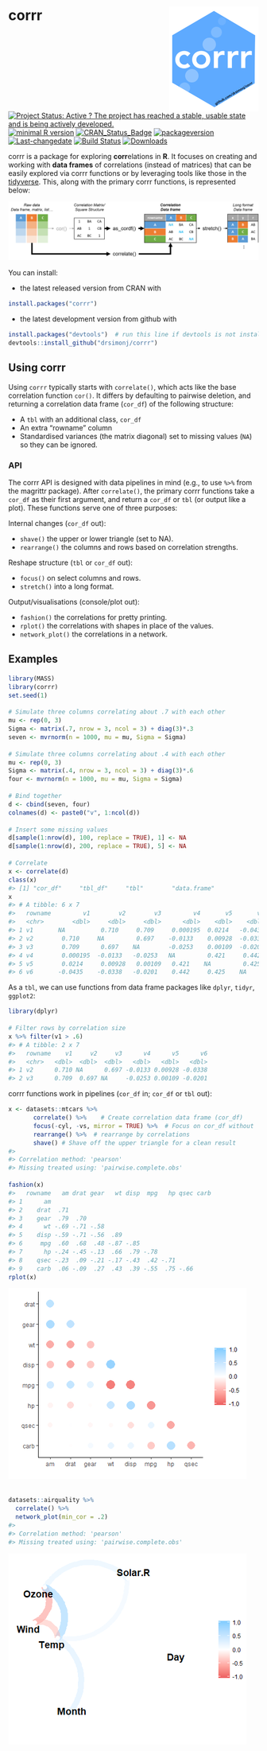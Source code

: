 
<!-- README.md is generated from README.Rmd. Please edit that file -->

# corrr <img src="man/figures/logo.png" align="right" />

[![Project Status: Active ? The project has reached a stable, usable
state and is being actively
developed.](http://www.repostatus.org/badges/latest/active.svg)](http://www.repostatus.org/#active)
[![minimal R
version](https://img.shields.io/badge/R%3E%3D-3.3.0-6666ff.svg)](https://cran.r-project.org/)
[![CRAN\_Status\_Badge](http://www.r-pkg.org/badges/version/corrr)](https://cran.r-project.org/package=corrr)
[![packageversion](https://img.shields.io/badge/Package%20version-0.2.1.9000-orange.svg?style=flat-square)](commits/master)
[![Last-changedate](https://img.shields.io/badge/last%20change-2018--05--28-yellowgreen.svg)](/commits/master)
[![Build
Status](https://travis-ci.org/drsimonj/corrr.svg?branch=master)](https://travis-ci.org/drsimonj/corrr)
[![Downloads](http://cranlogs.r-pkg.org/badges/grand-total/corrr)](http://cran.rstudio.com/web/packages/corrr/index.html)

corrr is a package for exploring **corr**elations in **R**. It focuses
on creating and working with **data frames** of correlations (instead of
matrices) that can be easily explored via corrr functions or by
leveraging tools like those in the [tidyverse](http://tidyverse.org/).
This, along with the primary corrr functions, is represented below:

<img src='tools/readme/to-cor-df.png'>

You can install:

  - the latest released version from CRAN with

<!-- end list -->

``` r
install.packages("corrr")
```

  - the latest development version from github
with

<!-- end list -->

``` r
install.packages("devtools")  # run this line if devtools is not installed
devtools::install_github("drsimonj/corrr")
```

## Using corrr

Using `corrr` typically starts with `correlate()`, which acts like the
base correlation function `cor()`. It differs by defaulting to pairwise
deletion, and returning a correlation data frame (`cor_df`) of the
following structure:

  - A `tbl` with an additional class, `cor_df`
  - An extra “rowname” column
  - Standardised variances (the matrix diagonal) set to missing values
    (`NA`) so they can be ignored.

### API

The corrr API is designed with data pipelines in mind (e.g., to use
`%>%` from the magrittr package). After `correlate()`, the primary corrr
functions take a `cor_df` as their first argument, and return a `cor_df`
or `tbl` (or output like a plot). These functions serve one of three
purposes:

Internal changes (`cor_df` out):

  - `shave()` the upper or lower triangle (set to NA).
  - `rearrange()` the columns and rows based on correlation strengths.

Reshape structure (`tbl` or `cor_df` out):

  - `focus()` on select columns and rows.
  - `stretch()` into a long format.

Output/visualisations (console/plot out):

  - `fashion()` the correlations for pretty printing.
  - `rplot()` the correlations with shapes in place of the values.
  - `network_plot()` the correlations in a network.

## Examples

``` r
library(MASS)
library(corrr)
set.seed(1)

# Simulate three columns correlating about .7 with each other
mu <- rep(0, 3)
Sigma <- matrix(.7, nrow = 3, ncol = 3) + diag(3)*.3
seven <- mvrnorm(n = 1000, mu = mu, Sigma = Sigma)

# Simulate three columns correlating about .4 with each other
mu <- rep(0, 3)
Sigma <- matrix(.4, nrow = 3, ncol = 3) + diag(3)*.6
four <- mvrnorm(n = 1000, mu = mu, Sigma = Sigma)

# Bind together
d <- cbind(seven, four)
colnames(d) <- paste0("v", 1:ncol(d))

# Insert some missing values
d[sample(1:nrow(d), 100, replace = TRUE), 1] <- NA
d[sample(1:nrow(d), 200, replace = TRUE), 5] <- NA

# Correlate
x <- correlate(d)
class(x)
#> [1] "cor_df"     "tbl_df"     "tbl"        "data.frame"
x
#> # A tibble: 6 x 7
#>   rowname         v1        v2        v3         v4       v5       v6
#>   <chr>        <dbl>     <dbl>     <dbl>      <dbl>    <dbl>    <dbl>
#> 1 v1       NA          0.710     0.709     0.000195  0.0214   -0.0435
#> 2 v2        0.710     NA         0.697    -0.0133    0.00928  -0.0338
#> 3 v3        0.709      0.697    NA        -0.0253    0.00109  -0.0201
#> 4 v4        0.000195  -0.0133   -0.0253   NA         0.421     0.442 
#> 5 v5        0.0214     0.00928   0.00109   0.421    NA         0.425 
#> 6 v6       -0.0435    -0.0338   -0.0201    0.442     0.425    NA
```

As a `tbl`, we can use functions from data frame packages like `dplyr`,
`tidyr`, `ggplot2`:

``` r
library(dplyr)

# Filter rows by correlation size
x %>% filter(v1 > .6)
#> # A tibble: 2 x 7
#>   rowname    v1     v2     v3      v4      v5      v6
#>   <chr>   <dbl>  <dbl>  <dbl>   <dbl>   <dbl>   <dbl>
#> 1 v2      0.710 NA      0.697 -0.0133 0.00928 -0.0338
#> 2 v3      0.709  0.697 NA     -0.0253 0.00109 -0.0201
```

corrr functions work in pipelines (`cor_df` in; `cor_df` or `tbl` out):

``` r
x <- datasets::mtcars %>%
       correlate() %>%    # Create correlation data frame (cor_df)
       focus(-cyl, -vs, mirror = TRUE) %>%  # Focus on cor_df without 'cyl' and 'vs'
       rearrange() %>%  # rearrange by correlations
       shave() # Shave off the upper triangle for a clean result
#> 
#> Correlation method: 'pearson'
#> Missing treated using: 'pairwise.complete.obs'
       
fashion(x)
#>   rowname   am drat gear   wt disp  mpg   hp qsec carb
#> 1      am                                             
#> 2    drat  .71                                        
#> 3    gear  .79  .70                                   
#> 4      wt -.69 -.71 -.58                              
#> 5    disp -.59 -.71 -.56  .89                         
#> 6     mpg  .60  .68  .48 -.87 -.85                    
#> 7      hp -.24 -.45 -.13  .66  .79 -.78               
#> 8    qsec -.23  .09 -.21 -.17 -.43  .42 -.71          
#> 9    carb  .06 -.09  .27  .43  .39 -.55  .75 -.66
rplot(x)
```

![](tools/readme/combination-1.png)<!-- -->

``` r

datasets::airquality %>% 
  correlate() %>% 
  network_plot(min_cor = .2)
#> 
#> Correlation method: 'pearson'
#> Missing treated using: 'pairwise.complete.obs'
```

![](tools/readme/combination-2.png)<!-- -->
